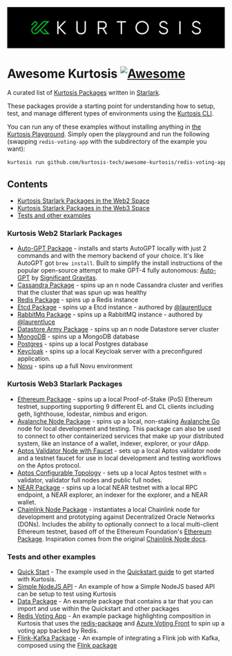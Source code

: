 <img src="./logo.png" width="1200">

Awesome Kurtosis [![Awesome](https://awesome.re/badge.svg)](https://awesome.re)
===============================================================================

A curated list of [Kurtosis Packages](https://docs.kurtosis.com/concepts-reference/packages) written in [Starlark](https://docs.kurtosis.com/starlark-reference/).

These packages provide a starting point for understanding how to setup, test, and manage different types of environments using the [Kurtosis CLI](https://docs.kurtosis.com/install).

You can run any of these examples without installing anything in [the Kurtosis Playground](https://gitpod.io/#/https://github.com/kurtosis-tech/playground-gitpod). Simply open the playground and run the following (swapping `redis-voting-app` with the subdirectory of the example you want):

```bash
kurtosis run github.com/kurtosis-tech/awesome-kurtosis/redis-voting-app
```

Contents
--------

- [Kurtosis Starlark Packages in the Web2 Space](#kurtosis-web2-starlark-packages)
- [Kurtosis Starlark Packages in the Web3 Space](#kurtosis-web3-starlark-packages)
- [Tests and other examples](#tests-and-other-examples)

### Kurtosis Web2 Starlark Packages

- [Auto-GPT Package](https://github.com/kurtosis-tech/autogpt-package) - installs and starts AutoGPT locally with just 2 commands and with the memory backend of your choice. It's like AutoGPT got `brew install`. Built to simplify the install instructions of the popular open-source attempt to make GPT-4 fully autonomous: [Auto-GPT](https://github.com/Significant-Gravitas/Auto-GPT) by [Significant Gravitas](https://github.com/Significant-Gravitas).
- [Cassandra Package](https://github.com/kurtosis-tech/cassandra-package) - spins up an n node Cassandra cluster and verifies that the cluster that was spun up was healthy
- [Redis Package](https://github.com/kurtosis-tech/redis-package) - spins up a Redis instance
- [Etcd Package](https://github.com/kurtosis-tech/etcd-package) - spins up a Etcd instance - authored by [@laurentluce](https://github.com/laurentluce)
- [RabbitMq Package](https://github.com/kurtosis-tech/rabbitmq-package) - spins up a RabbitMQ instance - authored by [@laurentluce](https://github.com/laurentluce)
- [Datastore Army Package](https://github.com/kurtosis-tech/datastore-army-package) - spins up an n node Datastore server cluster
- [MongoDB](https://github.com/kurtosis-tech/mongodb-package/) - spins up a MongoDB database
- [Postgres](https://github.com/kurtosis-tech/postgres-package) - spins up a local Postgres database
- [Keycloak](https://github.com/kurtosis-tech/keycloak-package) - spins up a local Keycloak server with a preconfigured application.
- [Novu](https://github.com/kurtosis-tech/novu-package) - spins up a full Novu environment

### Kurtosis Web3 Starlark Packages

- [Ethereum Package](https://github.com/kurtosis-tech/eth2-package) - spins up a local Proof-of-Stake (PoS) Ethereum testnet, supporting supporting 9 different EL and CL clients including geth, lighthouse, lodestar, nimbus and erigon.
- [Avalanche Node Package](https://github.com/kurtosis-tech/avalanche-package) - spins up a local, non-staking [Avalanche Go](https://github.com/ava-labs/avalanchego) node for local development and testing. This package can also be used to connect to other containerized services that make up your distributed system, like an instance of a wallet, indexer, explorer, or your dApp.
- [Aptos Validator Node with Faucet](https://github.com/kurtosis-tech/aptos-package/tree/main/testnet-validator-example) - sets up a local Aptos validator node and a testnet faucet for use in local development and testing workflows on the Aptos protocol.
- [Aptos Configurable Topology](https://github.com/kurtosis-tech/aptos-package/tree/main/testnet-topology) - sets up a local Aptos testnet with `n` validator, validator full nodes and public full nodes.
- [NEAR Package](https://github.com/kurtosis-tech/near-package) - spins up a local NEAR testnet with a local RPC endpoint, a NEAR explorer, an indexer for the explorer, and a NEAR wallet.
- [Chainlink Node Package](https://github.com/kurtosis-tech/awesome-kurtosis/tree/main/chainlink-node#chainlink-node) - instantiates a local Chainlink node for development and prototyping against Decentralized Oracle Networks (DONs). Includes the ability to optionally connect to a local multi-client Ethereum testnet, based off of the Ethereum Foundation's [Ethereum Package](https://github.com/kurtosis-tech/eth2-package). Inspiration comes from the original [Chainlink Node docs](https://docs.chain.link/chainlink-nodes/v1/running-a-chainlink-node).

### Tests and other examples

- [Quick Start](https://github.com/kurtosis-tech/awesome-kurtosis/tree/main/quickstart) - The example used in the [Quickstart guide](https://docs.kurtosis.com/quickstart) to get started with Kurtosis.
- [Simple NodeJS API](https://github.com/kurtosis-tech/awesome-kurtosis/tree/main/simple-api) - An example of how a Simple NodeJS based API can be setup to test using Kurtosis
- [Data Package](https://github.com/kurtosis-tech/awesome-kurtosis/tree/main/data-package) - An example package that contains a tar that you can import and use within the Quickstart and other packages
- [Redis Voting App](./redis-voting-app) - An example package highlighting composition in Kurtosis that uses the [redis-package](https://github.com/kurtosis-tech/redis-package) and [Azure Voting Front](https://github.com/Azure-Samples/azure-voting-app-redis/tree/master/azure-vote) to spin up a voting app backed by Redis.
- [Flink-Kafka Package](https://github.com/kurtosis-tech/awesome-kurtosis/tree/main/flink-kafka-example) - An example of integrating a Flink job with Kafka, composed using the [Flink package](https://github.com/kurtosis-tech/flink-package)
